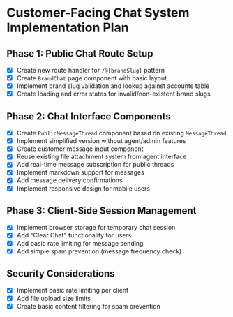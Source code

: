 # Customer-Facing Chat System Implementation Plan

## Phase 1: Public Chat Route Setup
- [x] Create new route handler for `/@[brandSlug]` pattern
- [x] Create `BrandChat` page component with basic layout
- [x] Implement brand slug validation and lookup against accounts table
- [x] Create loading and error states for invalid/non-existent brand slugs

## Phase 2: Chat Interface Components
- [x] Create `PublicMessageThread` component based on existing `MessageThread`
- [x] Implement simplified version without agent/admin features
- [x] Create customer message input component
- [x] Reuse existing file attachment system from agent interface
- [x] Add real-time message subscription for public threads
- [x] Implement markdown support for messages
- [x] Add message delivery confirmations
- [x] Implement responsive design for mobile users

## Phase 3: Client-Side Session Management
- [x] Implement browser storage for temporary chat session
- [x] Add "Clear Chat" functionality for users
- [x] Add basic rate limiting for message sending
- [x] Add simple spam prevention (message frequency check)

## Security Considerations
- [x] Implement basic rate limiting per client
- [x] Add file upload size limits
- [x] Create basic content filtering for spam prevention
